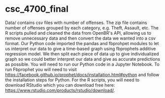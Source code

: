 # csc_4700_final

Data/ contains csv files with number of offenses.
The zip file contains number of offenses grouped by each category, e.g. Theft, Assault, etc.
The R scripts pulled and cleaned the data from OpenBR's API, allowing us to remove unnecessary data and then convert the data we wanted into a csv format. Our Python code imported the pandas and fbprohpet modules to let us interpret our data to give a time-based graph using fbprophets additive regression model. We then split each piece of data up to give individualized graph so we could better interpret our data and give as accurate predictions as possible.
You will need to run our Python code in a Jupyter Notebook. To run Fbprophet you will need to visit https://facebook.github.io/prophet/docs/installation.html#python and follow the installation steps for Python.
For the R scripts, you will need to download RStudio which you can download free here: https://www.rstudio.com/products/rstudio/download/.
